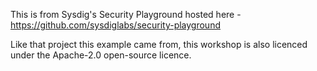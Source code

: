 This is from Sysdig's Security Playground hosted here - https://github.com/sysdiglabs/security-playground

Like that project this example came from, this workshop is also licenced under the Apache-2.0 open-source licence.